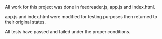 All work for this project was done in feedreader.js, app.js and index.html.

app.js and index.html were modified for testing purposes then returned to their original states.

All tests have passed and failed under the proper conditions.

